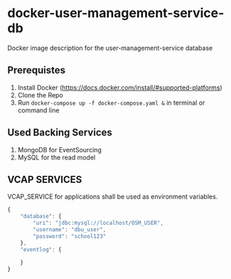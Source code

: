 # docker-user-management-service-db
Docker image description for the user-management-service database

## Prerequistes
1. Install Docker (https://docs.docker.com/install/#supported-platforms)
2. Clone the Repo
3. Run `docker-compose up -f docker-compose.yaml &` in terminal or command line

## Used Backing Services

1.  MongoDB for EventSourcing
2.  MySQL for the read model

## VCAP SERVICES

VCAP_SERVICE for applications shall be used as environment variables.

```javascript
{
    "database": {
        "uri": "jdbc:mysql://localhost/OSM_USER",
        "username": "dbu_user",
        "password": "school123"
    },
    "eventlog": {
        
    }
}
```
